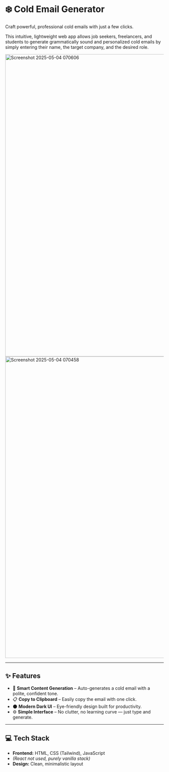 # ❄️ Cold Email Generator

Craft powerful, professional cold emails with just a few clicks.

This intuitive, lightweight web app allows job seekers, freelancers, and students to generate grammatically sound and personalized cold emails by simply entering their name, the target company, and the desired role.

<img width="959" alt="Screenshot 2025-05-04 070606" src="https://github.com/user-attachments/assets/a143d9f3-3163-4f0c-8d32-8419c8616d6e" />
<img width="957" alt="Screenshot 2025-05-04 070458" src="https://github.com/user-attachments/assets/7e2d6bed-f95d-4ac2-9deb-8f53b678be94" />


---

## ✨ Features

- 🧠 **Smart Content Generation** – Auto-generates a cold email with a polite, confident tone.
- 📋 **Copy to Clipboard** – Easily copy the email with one click.
- 🌑 **Modern Dark UI** – Eye-friendly design built for productivity.
- ⚙️ **Simple Interface** – No clutter, no learning curve — just type and generate.

---

## 💻 Tech Stack

- **Frontend:** HTML, CSS (Tailwind), JavaScript
- *(React not used, purely vanilla stack)*
- **Design:** Clean, minimalistic layout
